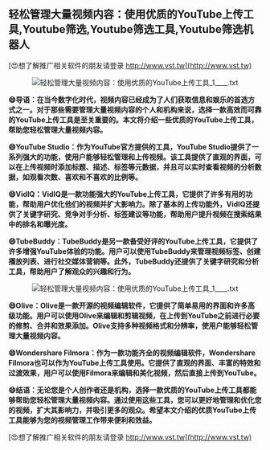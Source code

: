 ## **轻松管理大量视频内容：使用优质的YouTube上传工具,Youtube筛选,Youtube筛选工具,Youtube筛选机器人**

[😍想了解推广相关软件的朋友请登录 http://www.vst.tw](http://www.vst.tw)

 <center><img src="https://vst.tw/MP4/tuiguang/png/2.png" alt="轻松管理大量视频内容：使用优质的YouTube上传工具_1____.txt"></center>

**😄导语：在当今数字化时代，视频内容已经成为了人们获取信息和娱乐的首选方式之一。对于那些需要管理大量视频内容的个人和机构来说，选择一款高效而可靠的YouTube上传工具是至关重要的。本文将介绍一些优质的YouTube上传工具，帮助您轻松管理大量视频内容。**

**😄YouTube Studio：作为YouTube官方提供的工具，YouTube Studio提供了一系列强大的功能，使用户能够轻松管理和上传视频。该工具提供了直观的界面，可以在上传视频时添加标题、描述、标签等元数据，并且可以实时查看视频的分析数据，如观看次数、喜欢和不喜欢的比例等。**

**😄VidIQ：VidIQ是一款功能强大的YouTube上传工具，它提供了许多有用的功能，帮助用户优化他们的视频并扩大影响力。除了基本的上传功能外，VidIQ还提供了关键字研究、竞争对手分析、标签建议等功能，帮助用户提升视频在搜索结果中的排名和曝光度。**

**😄TubeBuddy：TubeBuddy是另一款备受好评的YouTube上传工具，它提供了许多增强YouTube体验的功能。用户可以使用TubeBuddy来管理视频标签、创建播放列表、进行社交媒体营销等。此外，TubeBuddy还提供了关键字研究和分析工具，帮助用户了解观众的兴趣和行为。**

 <center><img src="https://vst.tw/MP4/tuiguang/png/1.png" alt="轻松管理大量视频内容：使用优质的YouTube上传工具_1____.txt"></center>

**😄Olive：Olive是一款开源的视频编辑软件，它提供了简单易用的界面和许多高级功能。用户可以使用Olive来编辑和剪辑视频，在上传到YouTube之前进行必要的修剪、合并和效果添加。Olive支持多种视频格式和分辨率，使用户能够轻松管理大量视频内容。**

**😄Wondershare Filmora：作为一款功能齐全的视频编辑软件，Wondershare Filmora也可以作为YouTube上传工具使用。它提供了直观的界面、丰富的特效和过渡效果，用户可以使用Filmora来编辑和美化视频，然后直接上传到YouTube。**

**😄结语：无论您是个人创作者还是机构，选择一款优质的YouTube上传工具都能够帮助您轻松管理大量视频内容。通过使用这些工具，您可以更好地管理和优化您的视频，扩大其影响力，并吸引更多的观众。希望本文介绍的优质YouTube上传工具能够为您的视频管理工作带来便利和效益。**

[😍想了解推广相关软件的朋友请登录 http://www.vst.tw](http://www.vst.tw)



